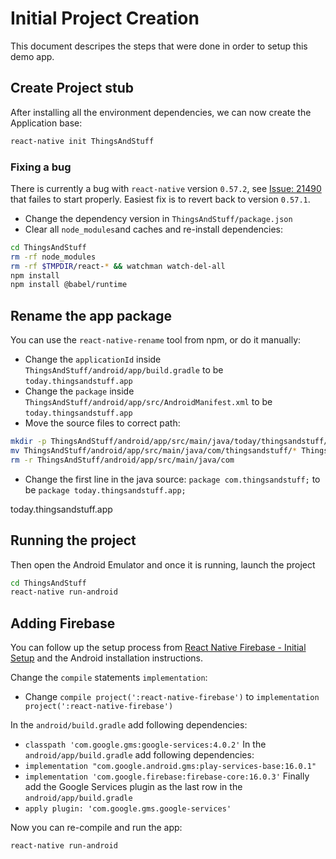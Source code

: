 # Initial Project Creation

This document descripes the steps that were done in order to setup this demo app.

## Create Project stub

After installing all the environment dependencies, we can now create the Application base:

```sh
react-native init ThingsAndStuff
```

### Fixing a bug

There is currently a bug with `react-native` version `0.57.2`, see [Issue: 21490](https://github.com/facebook/react-native/issues/21490)
that failes to start properly. Easiest fix is to revert back to version `0.57.1`.

- Change the dependency version in `ThingsAndStuff/package.json`
- Clear all `node_modules`and caches and re-install dependencies:

```sh
cd ThingsAndStuff
rm -rf node_modules
rm -rf $TMPDIR/react-* && watchman watch-del-all
npm install
npm install @babel/runtime
```

## Rename the app package

You can use the `react-native-rename` tool from npm, or do it manually:

- Change the `applicationId` inside `ThingsAndStuff/android/app/build.gradle` to be `today.thingsandstuff.app`
- Change the `package` inside `ThingsAndStuff/android/app/src/AndroidManifest.xml` to be `today.thingsandstuff.app`
- Move the source files to correct path:

```sh
mkdir -p ThingsAndStuff/android/app/src/main/java/today/thingsandstuff/app
mv ThingsAndStuff/android/app/src/main/java/com/thingsandstuff/* ThingsAndStuff/android/app/src/main/java/today/thingsandstuff/app/
rm -r ThingsAndStuff/android/app/src/main/java/com
```

- Change the first line in the java source: `package com.thingsandstuff;` to be `package today.thingsandstuff.app;`

today.thingsandstuff.app

## Running the project

Then open the Android Emulator and once it is running, launch the project

```sh
cd ThingsAndStuff
react-native run-android
```

## Adding Firebase

You can follow up the setup process from [React Native Firebase - Initial Setup](https://rnfirebase.io/docs/v5.x.x/installation/initial-setup)
and the Android installation instructions.

Change the `compile` statements `implementation`:
- Change `compile project(':react-native-firebase')` to `implementation project(':react-native-firebase')`

In the `android/build.gradle` add following dependencies:
- `classpath 'com.google.gms:google-services:4.0.2'`
In the  `android/app/build.gradle` add following dependencies:
- `implementation "com.google.android.gms:play-services-base:16.0.1"`
- `implementation 'com.google.firebase:firebase-core:16.0.3'`
Finally add the Google Services plugin as the last row in the `android/app/build.gradle`
- `apply plugin: 'com.google.gms.google-services'`

Now you can re-compile and run the app:

```sh
react-native run-android
```
